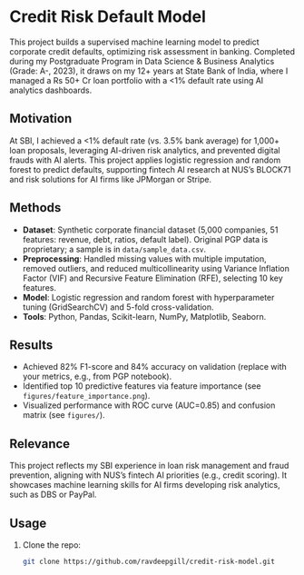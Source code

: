 # Credit Risk Default Model

This project builds a supervised machine learning model to predict corporate credit defaults, optimizing risk assessment in banking. Completed during my Postgraduate Program in Data Science & Business Analytics (Grade: A-, 2023), it draws on my 12+ years at State Bank of India, where I managed a Rs 50+ Cr loan portfolio with a <1% default rate using AI analytics dashboards.

## Motivation
At SBI, I achieved a <1% default rate (vs. 3.5% bank average) for 1,000+ loan proposals, leveraging AI-driven risk analytics, and prevented digital frauds with AI alerts. This project applies logistic regression and random forest to predict defaults, supporting fintech AI research at NUS’s BLOCK71 and risk solutions for AI firms like JPMorgan or Stripe.

## Methods
- **Dataset**: Synthetic corporate financial dataset (5,000 companies, 51 features: revenue, debt, ratios, default label). Original PGP data is proprietary; a sample is in `data/sample_data.csv`.
- **Preprocessing**: Handled missing values with multiple imputation, removed outliers, and reduced multicollinearity using Variance Inflation Factor (VIF) and Recursive Feature Elimination (RFE), selecting 10 key features.
- **Model**: Logistic regression and random forest with hyperparameter tuning (GridSearchCV) and 5-fold cross-validation.
- **Tools**: Python, Pandas, Scikit-learn, NumPy, Matplotlib, Seaborn.

## Results
- Achieved 82% F1-score and 84% accuracy on validation (replace with your metrics, e.g., from PGP notebook).
- Identified top 10 predictive features via feature importance (see `figures/feature_importance.png`).
- Visualized performance with ROC curve (AUC=0.85) and confusion matrix (see `figures/`).

## Relevance
This project reflects my SBI experience in loan risk management and fraud prevention, aligning with NUS’s fintech AI priorities (e.g., credit scoring). It showcases machine learning skills for AI firms developing risk analytics, such as DBS or PayPal.

## Usage
1. Clone the repo:
   ```bash
   git clone https://github.com/ravdeepgill/credit-risk-model.git
